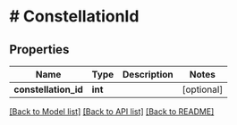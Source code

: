 # # ConstellationId

## Properties

Name | Type | Description | Notes
------------ | ------------- | ------------- | -------------
**constellation_id** | **int** |  | [optional]

[[Back to Model list]](../../README.md#models) [[Back to API list]](../../README.md#endpoints) [[Back to README]](../../README.md)
